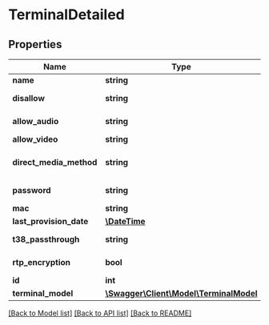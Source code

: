 # TerminalDetailed

## Properties
Name | Type | Description | Notes
------------ | ------------- | ------------- | -------------
**name** | **string** |  | 
**disallow** | **string** |  | [default to 'all']
**allow_audio** | **string** |  | [default to 'alaw']
**allow_video** | **string** |  | [optional] 
**direct_media_method** | **string** |  | [default to 'update']
**password** | **string** |  | [default to '']
**mac** | **string** |  | [optional] 
**last_provision_date** | [**\DateTime**](\DateTime.md) |  | [optional] 
**t38_passthrough** | **string** |  | [default to 'no']
**rtp_encryption** | **bool** |  | [default to false]
**id** | **int** |  | [optional] 
**terminal_model** | [**\Swagger\Client\Model\TerminalModel**](TerminalModel.md) |  | [optional] 

[[Back to Model list]](../README.md#documentation-for-models) [[Back to API list]](../README.md#documentation-for-api-endpoints) [[Back to README]](../README.md)


